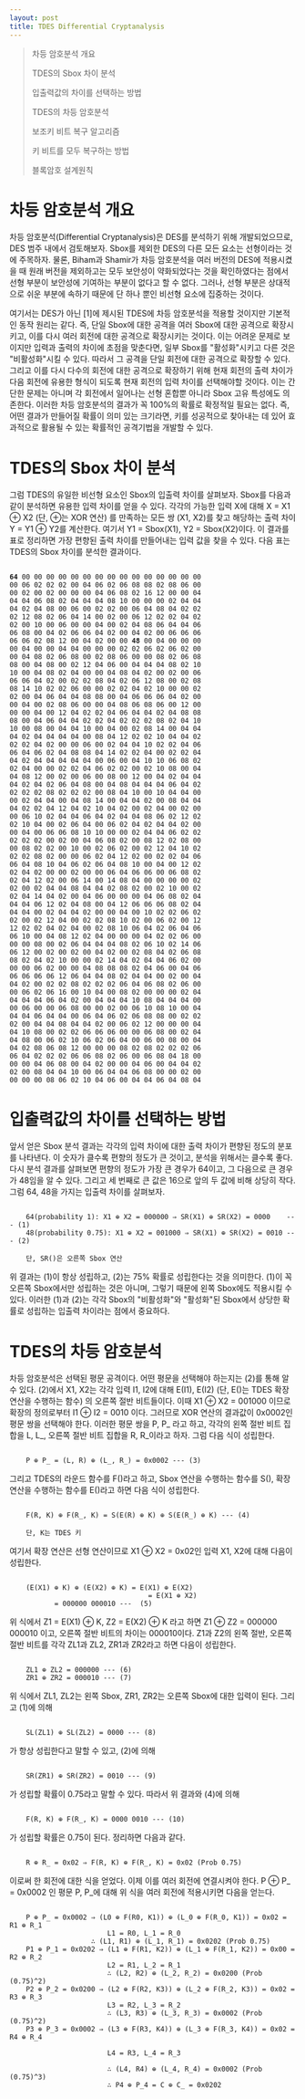 ```yaml
---
layout: post
title: TDES Differential Cryptanalysis
---
```


> 차등 암호분석 개요
>
> TDES의 Sbox 차이 분석
>
> 입출력값의 차이를 선택하는 방법
>
> TDES의 차등 암호분석
>
> 보조키 비트 복구 알고리즘
>
> 키 비트를 모두 복구하는 방법
>
> 블록암호 설계원칙

# 차등 암호분석 개요
 차등 암호분석(Differential Cryptanalysis)은 DES를 분석하기 위해
개발되었으므로, DES 범주 내에서 검토해보자. Sbox를 제외한 DES의 다른 모든
요소는 선형이라는 것에 주목하자. 물론, Biham과 Shamir가 차등 암호분석을
여러 버전의 DES에 적용시켰을 때 원래 버전을 제외하고는 모두 보안성이
약화되었다는 것을 확인하였다는 점에서 선형 부분이 보안성에 기여하는 부분이
없다고 할 수 없다. 그러나, 선형 부분은 상대적으로 쉬운 부분에 속하기 때문에
단 하나 뿐인 비선형 요소에 집중하는 것이다.

 여기서는 DES가 아닌 [1]에 제시된 TDES에 차등 암호분석을 적용할 것이지만 기본적인 동작
원리는 같다. 즉, 단일 Sbox에 대한 공격을 여러 Sbox에 대한 공격으로
확장시키고, 이를 다시 여러 회전에 대한 공격으로 확장시키는 것이다. 이는 어려운
문제로 보이지만 입력과 출력의 차이에 초점을 맞춘다면, 일부 Sbox를
"활성화"시키고 다른 것은 "비활성화"시킬 수 있다. 따라서 그 공격을 단일
회전에 대한 공격으로 확장할 수 있다. 그리고 이를 다시 다수의 회전에 대한
공격으로 확장하기 위해 현재 회전의 출력 차이가 다음 회전에 유용한 형식이
되도록 현재 회전의 입력 차이를 선택해야할 것이다. 이는 간단한 문제는 아니며
각 회전에서 일어나는 선형 혼합뿐 아니라 Sbox 고유 특성에도 의존한다.
 이러한 차등 암호분석의 결과가 꼭 100%의 확률로 확정적일 필요는 없다. 즉,
어떤 결과가 만들어질 확률이 의미 있는 크기라면, 키를 성공적으로 찾아내는 데
있어 효과적으로 활용될 수 있는 확률적인 공격기법을 개발할 수 있다.

# TDES의 Sbox 차이 분석
 그럼 TDES의 유일한 비선형 요소인 Sbox의 입출력 차이를 살펴보자. Sbox를
다음과 같이 분석하면 유용한 입력 차이를 얻을 수 있다. 각각의 가능한 입력 X에
대해
X = X1 &oplus; X2 (단, &oplus;는 XOR 연산)
를 만족하는 모든 쌍 (X1, X2)를 찾고
해당하는 출력 차이 Y = Y1 &oplus; Y2를 계산한다. 여기서
Y1 = Sbox(X1), Y2 = Sbox(X2)이다. 이 결과를 표로 정리하면 가장 편향된 출력
차이를 만들어내는 입력 값을 찾을 수 있다. 다음 표는 TDES의 Sbox 차이를 분석한
결과이다.

<pre><code>
<strong>64</strong> 00 00 00 00 00 00 00 00 00 00 00 00 00 00 00
00 06 02 02 02 00 04 06 02 06 08 08 02 08 06 00
00 02 00 02 00 00 00 04 06 08 02 16 12 00 00 04
04 04 06 08 02 04 04 04 08 10 00 00 00 02 04 04
04 02 04 08 00 06 00 02 02 00 06 04 08 04 02 02
02 12 08 02 06 04 14 00 02 00 06 12 02 02 04 02
02 00 10 00 06 00 00 04 00 02 04 08 06 04 04 06
06 08 00 04 02 06 06 04 02 00 04 02 00 06 06 06
06 06 02 08 12 00 04 02 00 00 <strong>48</strong> 00 04 00 00 00
00 04 00 00 04 04 00 00 00 02 02 06 02 06 02 00
00 04 08 02 06 08 00 02 08 06 00 00 08 02 06 08
08 00 04 08 00 02 12 04 06 00 04 04 04 08 02 10
10 00 04 08 02 04 00 00 04 08 04 02 00 02 00 06
06 06 04 02 00 02 02 08 04 02 06 12 08 00 02 08
08 14 10 02 02 06 00 00 02 02 04 02 10 00 00 02
02 00 04 06 04 04 08 08 00 04 06 06 06 04 02 00
00 04 00 02 08 06 00 00 04 08 06 08 06 00 12 00
00 00 04 00 12 04 02 02 04 06 04 04 02 04 08 08
08 00 04 06 04 04 02 02 04 02 02 02 08 02 04 10
10 00 08 00 04 04 10 00 04 00 02 08 14 00 04 04
04 02 04 04 04 04 00 08 04 12 02 02 10 04 04 02
02 02 04 02 00 00 06 00 02 04 04 10 02 02 04 06
06 04 06 02 04 08 08 04 14 02 02 04 00 02 02 04
04 02 04 04 04 04 04 00 06 00 04 10 10 06 08 02
02 04 00 00 02 02 04 06 02 02 00 02 10 08 00 04
04 08 12 00 02 00 06 00 08 00 12 00 04 02 04 04
04 02 04 02 06 04 08 00 04 08 04 04 04 06 04 02
02 02 02 08 02 02 02 00 08 04 10 00 10 04 04 00
00 02 04 04 00 04 08 14 00 04 04 02 00 08 04 04
04 02 02 04 12 04 02 10 04 02 00 02 04 00 02 00
00 06 10 02 04 04 06 04 02 04 04 08 06 02 12 02
02 10 04 00 02 06 04 00 06 02 04 02 04 04 02 00
00 04 00 06 06 08 10 10 00 00 02 04 04 06 02 02
02 02 02 00 02 00 04 06 08 02 00 08 12 02 08 00
00 08 02 02 00 10 00 02 06 02 00 02 12 04 10 02
02 02 08 02 00 00 06 02 04 12 02 00 02 02 04 06
06 04 08 10 04 06 02 06 04 08 10 00 04 00 12 02
02 04 02 00 00 02 00 00 06 04 06 06 00 06 08 02
02 04 12 02 00 06 14 00 14 08 04 00 00 00 00 02
02 00 02 04 04 08 04 04 02 08 02 00 02 10 00 02
02 04 14 04 02 00 04 06 00 00 00 04 06 08 02 04
04 04 06 12 02 04 08 00 04 12 06 06 06 08 02 04
04 04 00 02 04 04 02 00 00 04 00 10 02 02 06 02
02 00 02 12 04 00 02 02 08 10 02 00 06 02 00 12
12 02 02 04 02 04 00 02 08 10 06 04 02 06 04 06
06 10 00 04 08 12 02 04 00 00 00 04 02 02 06 00
00 00 08 00 02 06 04 04 04 08 02 06 10 02 14 06
06 12 00 02 00 02 00 04 02 00 02 08 04 02 06 08
08 02 04 02 10 00 00 02 14 04 02 04 04 06 02 00
00 00 06 02 00 00 04 08 08 08 02 04 06 00 04 06
06 06 06 06 12 06 04 04 08 02 04 04 00 02 00 04
04 02 00 02 02 08 02 02 02 06 04 06 08 02 06 00
00 06 02 06 16 00 10 04 00 08 02 00 00 00 02 04
04 04 04 06 04 02 00 04 04 04 10 08 04 04 04 00
00 06 00 00 06 08 00 00 02 00 06 10 08 10 00 04
04 04 06 04 04 00 06 04 06 02 06 08 08 00 02 02
02 00 04 04 08 04 04 02 00 06 02 12 00 00 00 04
04 10 08 00 02 02 06 06 06 00 00 06 08 00 02 04
04 08 00 06 02 10 06 02 06 04 00 06 00 08 00 04
04 02 08 06 08 12 00 00 00 08 02 08 02 02 02 06
06 04 02 02 02 06 06 08 02 06 00 06 08 04 18 00
00 00 04 06 08 00 04 02 00 00 04 06 00 04 04 02
02 00 08 04 04 10 00 06 04 04 06 08 00 00 02 00
00 00 00 08 06 02 10 04 06 00 04 04 06 04 08 04
</code></pre>

# 입출력값의 차이를 선택하는 방법
 앞서 얻은 Sbox 분석 결과는 각각의 입력 차이에 대한 출력 차이가 편향된 정도의
분포를 나타낸다. 이 숫자가 클수록 편향의 정도가 큰 것이고, 분석을 위해서는 클수록
좋다. 다시 분석 결과를 살펴보면 편향의 정도가 가장 큰 경우가 64이고, 그 다음으로
큰 경우가 48임을 알 수 있다. 그리고 세 번째로 큰 값은 16으로 앞의 두 값에 비해
상당히 작다. 그럼 64, 48을 가지는 입출력 차이를 살펴보자.

<pre><code>
	64(probability 1): X1 &oplus; X2 = 000000 &rArr; SR(X1) &oplus; SR(X2) = 0000    --- (1)
	48(probability 0.75): X1 &oplus; X2 = 001000 &rArr; SR(X1) &oplus; SR(X2) = 0010 --- (2)

	단, SR()은 오른쪽 Sbox 연산
</code></pre>

위 결과는 (1)이 항상 성립하고, (2)는 75% 확률로 성립한다는 것을 의미한다.
(1)이 꼭 오른쪽 Sbox에서만 성립하는 것은 아니며, 그렇기 때문에 왼쪽 Sbox에도
적용시킬 수 있다. 이러한 (1)과 (2)는 각각 Sbox의 "비활성화"와 "활성화"된
Sbox에서 상당한 확률로 성립하는 입출력 차이라는 점에서 중요하다.

# TDES의 차등 암호분석
 차등 암호분석은 선택된 평문 공격이다. 어떤 평문을 선택해야 하는지는 (2)를 통해
알 수 있다. (2)에서 X1, X2는 각각 입력 I1, I2에 대해 E(I1), E(I2) (단, E()는
TDES 확장 연산을 수행하는 함수) 의 오른쪽 절반 비트들이다. 이때
	X1 &oplus; X2 = 001000
이므로 확장의 정의로부터
	I1 &oplus; I2 = 0010
이다. 그러므로 XOR 연산의 결과값이 0x0002인 평문 쌍을 선택해야 한다. 이러한
평문 쌍을 P, P_ 라고 하고, 각각의 왼쪽 절반 비트 집합을 L, L_, 오른쪽 절반 비트 집합을 R, R_이라고 하자. 그럼 다음 식이 성립한다.

<pre><code>
	P &oplus; P_ = (L, R) &oplus; (L_, R_) = 0x0002 --- (3)
</code></pre>

그리고 TDES의 라운드 함수를 F()라고 하고, Sbox 연산을 수행하는 함수를 S(),
확장 연산을 수행하는 함수를 E()라고 하면 다음 식이 성립한다.

<pre><code>
	F(R, K) &oplus; F(R_, K) = S(E(R) &oplus; K) &oplus; S(E(R_) &oplus; K) --- (4)

	단, K는 TDES 키
</code></pre>

여기서 확장 연산은 선형 연산이므로 X1 &oplus; X2 = 0x02인 입력 X1, X2에 대해 다음이
성립한다.

<pre><code>
	(E(X1) &oplus; K) &oplus; (E(X2) &oplus; K) = E(X1) &oplus; E(X2)
	                              = E(X1 &oplus; X2)
	       = 000000 000010 ---  (5)
</code></pre>

위 식에서
Z1 = E(X1) &oplus; K, Z2 = E(X2) &oplus; K
라고 하면
Z1 &oplus; Z2 = 000000 000010
이고, 오른쪽 절반 비트의 차이는 000010이다. Z1과 Z2의
왼쪽 절반, 오른쪽 절반 비트를 각각 ZL1과 ZL2, ZR1과 ZR2라고 하면 다음이
성립한다.

<pre><code>
	ZL1 &oplus; ZL2 = 000000 --- (6)
	ZR1 &oplus; ZR2 = 000010 --- (7)
</code></pre>

위 식에서 ZL1, ZL2는 왼쪽 Sbox, ZR1, ZR2는 오른쪽 Sbox에 대한 입력이 된다.
그리고 (1)에 의해

<pre><code>
	SL(ZL1) &oplus; SL(ZL2) = 0000 --- (8)
</code></pre>

가 항상 성립한다고 말할 수 있고, (2)에 의해

<pre><code>
	SR(ZR1) &oplus; SR(ZR2) = 0010 --- (9)
</code></pre>

가 성립할 확률이 0.75라고 말할 수 있다. 따라서 위 결과와 (4)에 의해

<pre><code>
	F(R, K) &oplus; F(R_, K) = 0000 0010 --- (10)
</code></pre>

가 성립할 확률은 0.75이 된다. 정리하면 다음과 같다.

<pre><code>
	R &oplus; R_ = 0x02 &rArr; F(R, K) &oplus; F(R_, K) = 0x02 (Prob 0.75)
</code></pre>

이로써 한 회전에 대한 식을 얻었다. 이제 이를 여러 회전에 연결시켜야 한다.
P &oplus; P_ = 0x0002
인 평문 P, P_에 대해 위 식을 여러 회전에 적용시키면 다음을 얻는다.

<pre><code>
	P &oplus; P_ = 0x0002 &rArr; (L0 &oplus; F(R0, K1)) &oplus; (L_0 &oplus; F(R_0, K1)) = 0x02 = R1 &oplus; R_1
		                L1 = R0, L_1 = R_0
			        &there4; (L1, R1) &oplus; (L_1, R_1) = 0x0202 (Prob 0.75)
	P1 &oplus; P_1 = 0x0202 &rArr; (L1 &oplus; F(R1, K2)) &oplus; (L_1 &oplus; F(R_1, K2)) = 0x00 = R2 &oplus; R_2
		                L2 = R1, L_2 = R_1
		                &there4; (L2, R2) &oplus; (L_2, R_2) = 0x0200 (Prob (0.75)^2)
	P2 &oplus; P_2 = 0x0200 &rArr; (L2 &oplus; F(R2, K3)) &oplus; (L_2 &oplus; F(R_2, K3)) = 0x02 = R3 &oplus; R_3
		                L3 = R2, L_3 = R_2
		                &there4; (L3, R3) &oplus; (L_3, R_3) = 0x0002 (Prob (0.75)^2)
	P3 &oplus; P_3 = 0x0002 &rArr; (L3 &oplus; F(R3, K4)) &oplus; (L_3 &oplus; F(R_3, K4)) = 0x02 = R4 &oplus; R_4 <br>
		                L4 = R3, L_4 = R_3 <br>
		                &there4; (L4, R4) &oplus; (L_4, R_4) = 0x0002 (Prob (0.75)^3)
	                    &there4; P4 &oplus; P_4 = C &oplus; C_ = 0x0202
</code></pre>
